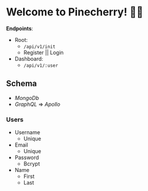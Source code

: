 # Welcome to Pinecherry! 🌲🍒

__Endpoints__: 
- Root: 
    - `/api/v1/init`
    - Register || Login
- Dashboard: 
    - `/api/v1/:user`

## Schema
- *MongoDb*
- *GraphQL* => *Apollo*
### Users
- Username
    - Unique
- Email
    - Unique
- Password
    - Bcrypt
- Name
    - First
    - Last